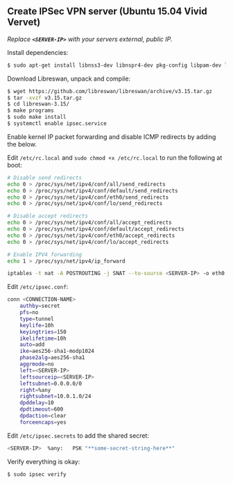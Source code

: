 Create IPSec VPN server (Ubuntu 15.04 Vivid Vervet)
----------------------

_Replace **`<SERVER-IP>`** with your servers external, public IP._

Install dependencies:

```bash
$ sudo apt-get install libnss3-dev libnspr4-dev pkg-config libpam-dev libcap-ng-dev libcap-ng-utils libselinux-dev libcurl4-nss-dev libgmp3-dev flex bison gcc make libunbound-dev libnss3-tools libevent-dev xmlto
```

Download Libreswan, unpack and compile:

```bash
$ wget https://github.com/libreswan/libreswan/archive/v3.15.tar.gz
$ tar -xvzf v3.15.tar.gz
$ cd libreswan-3.15/
$ make programs
$ sudo make install
$ systemctl enable ipsec.service
```

Enable kernel IP packet forwarding and disable ICMP redirects by adding the below.

Edit `/etc/rc.local` and `sudo chmod +x /etc/rc.local` to run the following at boot:

```bash
# Disable send redirects
echo 0 > /proc/sys/net/ipv4/conf/all/send_redirects
echo 0 > /proc/sys/net/ipv4/conf/default/send_redirects
echo 0 > /proc/sys/net/ipv4/conf/eth0/send_redirects
echo 0 > /proc/sys/net/ipv4/conf/lo/send_redirects

# Disable accept redirects
echo 0 > /proc/sys/net/ipv4/conf/all/accept_redirects
echo 0 > /proc/sys/net/ipv4/conf/default/accept_redirects
echo 0 > /proc/sys/net/ipv4/conf/eth0/accept_redirects
echo 0 > /proc/sys/net/ipv4/conf/lo/accept_redirects

# Enable IPV4 forwarding
echo 1 > /proc/sys/net/ipv4/ip_forward

iptables -t nat -A POSTROUTING -j SNAT --to-source <SERVER-IP> -o eth0
```

Edit `/etc/ipsec.conf`:

```bash
conn <CONNECTION-NAME>
	authby=secret
	pfs=no
	type=tunnel
	keylife=10h
	keyingtries=150
	ikelifetime=10h
	auto=add
	ike=aes256-sha1-modp1024
	phase2alg=aes256-sha1
	aggrmode=no
	left=<SERVER-IP>
	leftsourceip=<SERVER-IP>
	leftsubnet=0.0.0.0/0
	right=%any
	rightsubnet=10.0.1.0/24
	dpddelay=10
	dpdtimeout=600
	dpdaction=clear
	forceencaps=yes
```

Edit `/etc/ipsec.secrets` to add the shared secret:

```bash
<SERVER-IP>  %any:   PSK "**some-secret-string-here**"
```

Verify everything is okay:

```bash
$ sudo ipsec verify
```
